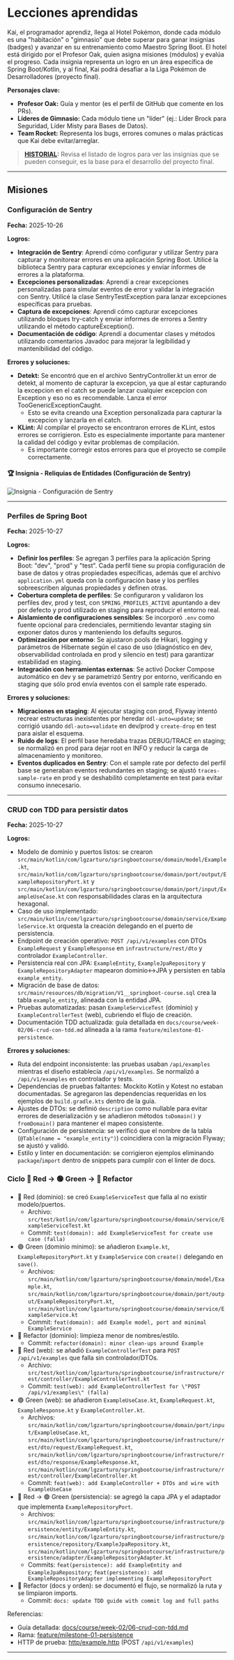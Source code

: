 # Lecciones aprendidas

Kai, el programador aprendiz, llega al Hotel Pokémon, donde cada módulo es una "habitación" o "gimnasio" que debe superar para ganar insignias (badges) y avanzar en su entrenamiento como Maestro Spring Boot. El hotel está dirigido por el Profesor Oak, quien asigna misiones (módulos) y evalúa el progreso. Cada insignia representa un logro en un área específica de Spring Boot/Kotlin, y al final, Kai podrá desafiar a la Liga Pokémon de Desarrolladores (proyecto final).

**Personajes clave:**

- **Profesor Oak:** Guía y mentor (es el perfil de GitHub que comente en los PRs).
- **Líderes de Gimnasio:** Cada módulo tiene un "líder" (ej.: Líder Brock para Seguridad, Líder Misty para Bases de Datos).
- **Team Rocket:** Representa los bugs, errores comunes o malas prácticas que Kai debe evitar/arreglar.

> **[HISTORIAL](HISTORIAL.md):** Revisa el listado de logros para ver las insignias que se pueden conseguir, es la base para el desarrollo del proyecto final.

---

## Misiones

### Configuración de Sentry

**Fecha:** 2025-10-26

**Logros:**

- **Integración de Sentry**: Aprendí cómo configurar y utilizar Sentry para capturar y monitorear errores en una aplicación Spring Boot. Utilicé la biblioteca Sentry para capturar excepciones y enviar informes de errores a la plataforma.
- **Excepciones personalizadas**: Aprendí a crear excepciones personalizadas para simular eventos de error y validar la integración con Sentry. Utilicé la clase SentryTestException para lanzar excepciones específicas para pruebas.
- **Captura de excepciones**: Aprendí cómo capturar excepciones utilizando bloques try-catch y enviar informes de errores a Sentry utilizando el método captureException().
- **Documentación de código**: Aprendí a documentar clases y métodos utilizando comentarios Javadoc para mejorar la legibilidad y mantenibilidad del código.

**Errores y soluciones:**

- **Detekt:** Se encontró que en el archivo SentryController.kt un error de detekt, al momento de capturar la excepcion, ya que al estar capturando la excepcion en el catch se puede lanzar cualquier excepcion con Exception y eso no es recomendable. Lanza el error TooGenericExceptionCaught. 
  - Esto se evita creando una Exception personalizada para capturar la excepcion y lanzarla en el catch.
- **KLint:** Al compilar el proyecto se encontraron errores de KLint, estos errores se corrigieron. Esto es especialmente importante para mantener la calidad del código y evitar problemas de compilación.
  - Es importante corregir estos errores para que el proyecto se compile correctamente.

#### 🏆 Insignia - Reliquias de Entidades (Configuración de Sentry)

![Insignia - Configuración de Sentry](https://raw.githubusercontent.com/wiki/lgzarturo/springboot-course/badges/badget-03-reliquias-entidades_1024x1024.webp)

---

### Perfiles de Spring Boot

**Fecha:** 2025-10-27

**Logros:**

- **Definir los perfiles**: Se agregan 3 perfiles para la aplicación Spring Boot: "dev", "prod" y "test". Cada perfil tiene su propia configuración de base de datos y otras propiedades específicas, además que el archivo `application.yml` queda con la configuración base y los perfiles sobreescriben algunas propiedades y definen otras. 
- **Cobertura completa de perfiles**: Se configuraron y validaron los perfiles dev, prod y test, con `SPRING_PROFILES_ACTIVE` apuntando a dev por defecto y prod utilizado en staging para reproducir el entorno real.
- **Aislamiento de configuraciones sensibles**: Se incorporó `.env` como fuente opcional para credenciales, permitiendo levantar staging sin exponer datos duros y manteniendo los defaults seguros.
- **Optimización por entorno**: Se ajustaron pools de Hikari, logging y parámetros de Hibernate según el caso de uso (diagnóstico en dev, observabilidad controlada en prod y silencio en test) para garantizar estabilidad en staging.
- **Integración con herramientas externas**: Se activó Docker Compose automático en dev y se parametrizó Sentry por entorno, verificando en staging que sólo prod envía eventos con el sample rate esperado.

**Errores y soluciones:**

- **Migraciones en staging**: Al ejecutar staging con prod, Flyway intentó recrear estructuras inexistentes por heredar `ddl-auto=update`; se corrigió usando `ddl-auto=validate` en dev/prod y `create-drop` en test para aislar el esquema.
- **Ruido de logs**: El perfil base heredaba trazas DEBUG/TRACE en staging; se normalizó en prod para dejar root en INFO y reducir la carga de almacenamiento y monitoreo.
- **Eventos duplicados en Sentry**: Con el sample rate por defecto del perfil base se generaban eventos redundantes en staging; se ajustó `traces-sample-rate` en prod y se deshabilitó completamente en test para evitar consumo innecesario.

---

### CRUD con TDD para persistir datos

**Fecha:** 2025-10-27

**Logros:**

- Modelo de dominio y puertos listos: se crearon `src/main/kotlin/com/lgzarturo/springbootcourse/domain/model/Example.kt`, `src/main/kotlin/com/lgzarturo/springbootcourse/domain/port/output/ExampleRepositoryPort.kt` y `src/main/kotlin/com/lgzarturo/springbootcourse/domain/port/input/ExampleUseCase.kt` con responsabilidades claras en la arquitectura hexagonal.
- Caso de uso implementado: `src/main/kotlin/com/lgzarturo/springbootcourse/domain/service/ExampleService.kt` orquesta la creación delegando en el puerto de persistencia.
- Endpoint de creación operativo: `POST /api/v1/examples` con DTOs `ExampleRequest` y `ExampleResponse` en `infrastructure/rest/dto` y controlador `ExampleController`.
- Persistencia real con JPA: `ExampleEntity`, `ExampleJpaRepository` y `ExampleRepositoryAdapter` mapearon dominio↔JPA y persisten en tabla `example_entity`.
- Migración de base de datos: `src/main/resources/db/migration/V1__springboot-course.sql` crea la tabla `example_entity`, alineada con la entidad JPA.
- Pruebas automatizadas: pasan `ExampleServiceTest` (dominio) y `ExampleControllerTest` (web), cubriendo el flujo de creación.
- Documentación TDD actualizada: guía detallada en `docs/course/week-02/06-crud-con-tdd.md` alineada a la rama `feature/milestone-01-persistence`.

**Errores y soluciones:**

- Ruta del endpoint inconsistente: las pruebas usaban `/api/examples` mientras el diseño establecía `/api/v1/examples`. Se normalizó a `/api/v1/examples` en controlador y tests.
- Dependencias de pruebas faltantes: Mockito Kotlin y Kotest no estaban documentadas. Se agregaron las dependencias requeridas en los ejemplos de `build.gradle.kts` dentro de la guía.
- Ajustes de DTOs: se definió `description` como nullable para evitar errores de deserialización y se añadieron métodos `toDomain()` y `fromDomain()` para mantener el mapeo consistente.
- Configuración de persistencia: se verificó que el nombre de la tabla (`@Table(name = "example_entity")`) coincidiera con la migración Flyway; se ajustó y validó.
- Estilo y linter en documentación: se corrigieron ejemplos eliminando `package`/`import` dentro de snippets para cumplir con el linter de docs.

### Ciclo 🔴 Red → 🟢 Green → 🔵 Refactor

- 🔴 Red (dominio): se creó `ExampleServiceTest` que falla al no existir modelo/puertos.
  - Archivo: `src/test/kotlin/com/lgzarturo/springbootcourse/domain/service/ExampleServiceTest.kt`
  - Commit: `test(domain): add ExampleServiceTest for create use case (falla)`
- 🟢 Green (dominio mínimo): se añadieron `Example.kt`, `ExampleRepositoryPort.kt` y `ExampleService` con `create()` delegando en `save()`.
  - Archivos: `src/main/kotlin/com/lgzarturo/springbootcourse/domain/model/Example.kt`, `src/main/kotlin/com/lgzarturo/springbootcourse/domain/port/output/ExampleRepositoryPort.kt`, `src/main/kotlin/com/lgzarturo/springbootcourse/domain/service/ExampleService.kt`
  - Commit: `feat(domain): add Example model, port and minimal ExampleService`
- 🔵 Refactor (dominio): limpieza menor de nombres/estilo.
  - Commit: `refactor(domain): minor clean-ups around Example`
- 🔴 Red (web): se añadió `ExampleControllerTest` para `POST /api/v1/examples` que falla sin controlador/DTOs.
  - Archivo: `src/test/kotlin/com/lgzarturo/springbootcourse/infrastructure/rest/controller/ExampleControllerTest.kt`
  - Commit: `test(web): add ExampleControllerTest for \"POST /api/v1/examples\" (falla)`
- 🟢 Green (web): se añadieron `ExampleUseCase.kt`, `ExampleRequest.kt`, `ExampleResponse.kt` y `ExampleController.kt`.
  - Archivos: `src/main/kotlin/com/lgzarturo/springbootcourse/domain/port/input/ExampleUseCase.kt`, `src/main/kotlin/com/lgzarturo/springbootcourse/infrastructure/rest/dto/request/ExampleRequest.kt`, `src/main/kotlin/com/lgzarturo/springbootcourse/infrastructure/rest/dto/response/ExampleResponse.kt`, `src/main/kotlin/com/lgzarturo/springbootcourse/infrastructure/rest/controller/ExampleController.kt`
  - Commit: `feat(web): add ExampleController + DTOs and wire with ExampleUseCase`
- 🔴 Red → 🟢 Green (persistencia): se agregó la capa JPA y el adaptador que implementa `ExampleRepositoryPort`.
  - Archivos: `src/main/kotlin/com/lgzarturo/springbootcourse/infrastructure/persistence/entity/ExampleEntity.kt`, `src/main/kotlin/com/lgzarturo/springbootcourse/infrastructure/persistence/repository/ExampleJpaRepository.kt`, `src/main/kotlin/com/lgzarturo/springbootcourse/infrastructure/persistence/adapter/ExampleRepositoryAdapter.kt`
  - Commits: `feat(persistence): add ExampleEntity and ExampleJpaRepository`; `feat(persistence): add ExampleRepositoryAdapter implementing ExampleRepositoryPort`
- 🔵 Refactor (docs y orden): se documentó el flujo, se normalizó la ruta y se limpiaron imports.
  - Commit: `docs: update TDD guide with commit log and full paths`

Referencias:
- Guía detallada: [docs/course/week-02/06-crud-con-tdd.md](docs/course/week-03/01-crud-con-tdd.md)
- Rama: [feature/milestone-01-persistence](https://github.com/lgzarturo/springboot-course/tree/refs/heads/feature/milestone-01-persistence)
- HTTP de prueba: [http/example.http](http/example.http) (POST `/api/v1/examples`)

---

